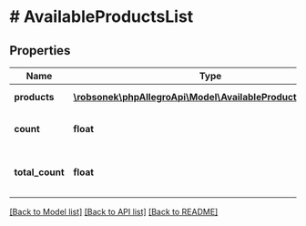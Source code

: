 # # AvailableProductsList

## Properties

Name | Type | Description | Notes
------------ | ------------- | ------------- | -------------
**products** | [**\robsonek\phpAllegroApi\Model\AvailableProductResponse[]**](AvailableProductResponse.md) | List of products. | [optional]
**count** | **float** | Number of returned products. | [optional]
**total_count** | **float** | Total number of available products. | [optional]

[[Back to Model list]](../../README.md#models) [[Back to API list]](../../README.md#endpoints) [[Back to README]](../../README.md)
